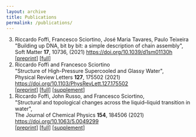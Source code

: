 ```yaml
---
layout: archive
title: Publications
permalink: /publications/
---
```


<ol reversed>
<li>
Riccardo Foffi, Francesco Sciortino, José Maria Tavares, Paulo Teixeira <br>
"Building up DNA, bit by bit: a simple description of chain assembly",<br>
Soft Matter <b>17</b>, 10736, (2021) <a href="https://doi.org/10.1039/d1sm01130h">https://doi.org/10.1039/d1sm01130h</a><br>
[<a href="https://arxiv.org/abs/2111.03978">preprint</a>]
[<a href="https://mastrof.github.io/pdfs/foffi_2021_building_up_dna_bit_by_bit.pdf" target="_blank">full</a>]
</li>

<li>
Riccardo Foffi and Francesco Sciortino <br>
"Structure of High-Pressure Supercooled and Glassy Water",<br>
Physical Review Letters <b>127</b>, 175502 (2021) <a href="https://doi.org/10.1103/PhysRevLett.127.175502">https://doi.org/10.1103/PhysRevLett.127.175502</a><br>
[<a href="https://arxiv.org/abs/2109.08766">preprint</a>]
[<a href="https://mastrof.github.io/pdfs/foffi_2021_structure_of_high-pressure_supercooled.pdf" target="_blank">full</a>]
[<a href="https://mastrof.github.io/pdfs/foffi_2021_structure_of_high-pressure_supercooled_SM.pdf" target="_blank">supplement</a>]
</li>

<li>
Riccardo Foffi, John Russo, and Francesco Sciortino,<br>
"Structural and topological changes across the liquid–liquid transition in water",<br>
The Journal of Chemical Physics <b>154</b>, 184506 (2021) <a href="https://doi.org/10.1063/5.0049299">https://doi.org/10.1063/5.0049299</a><br>
[<a href="https://arxiv.org/abs/2104.10144">preprint</a>]
[<a href="https://mastrof.github.io/pdfs/foffi_2021_structural_and_topological_changes.pdf" target="_blank">full</a>]
[<a href="https://mastrof.github.io/pdfs/foffi_2021_structural_and_topological_changes_SM.pdf" target="_blank">supplement</a>]
</li>

</ol>

